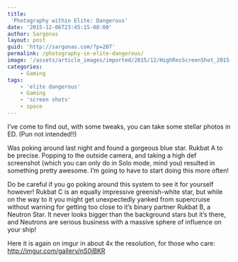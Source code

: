 ```yaml
---
title:
 'Photography within Elite: Dangerous'
date: '2015-12-06T23:45:15-08:00'
author: Sargonas
layout: post
guid: 'http://sargonas.com/?p=207'
permalink: /photography-in-elite-dangerous/
image: '/assets/article_images/imported/2015/12/HighResScreenShot_2015-12-07_07-29-49-825x510.png'
categories:
    - Gaming
tags:
    - 'elite dangerous'
    - Gaming
    - 'screen shots'
    - space
---
```


I’ve come to find out, with some tweaks, you can take some stellar photos in ED. (Pun not intended!!)

Was poking around last night and found a gorgeous blue star. Rukbat A to be precise. Popping to the outside camera, and taking a high def screenshot (which you can only do in Solo mode, mind you) resulted in something pretty awesome. I’m going to have to start doing this more often!

Do be careful if you go poking around this system to see it for yourself however! Rukbat C is an equally impressive greenish-white star, but while on the way to it you might get unexpectedly yanked from supercruise without warning for getting too close to it’s binary partner Rukbat B, a Neutron Star. It never looks bigger than the background stars but it’s there, and Neutrons are serious business with a massive sphere of influence on your ship!

Here it is again on imgur in about 4x the resolution, for those who care: <http://imgur.com/gallery/nS0jBKR>